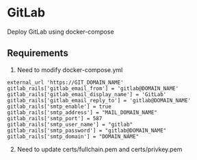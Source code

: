 # GitLab

Deploy GitLab using docker-compose

## Requirements

1. Need to modify docker-compose.yml

```
external_url 'https://GIT_DOMAIN_NAME'
gitlab_rails['gitlab_email_from'] = 'gitlab@DOMAIN_NAME'
gitlab_rails['gitlab_email_display_name'] = 'GitLab'
gitlab_rails['gitlab_email_reply_to'] = 'gitlab@DOMAIN_NAME'
gitlab_rails['smtp_enable'] = true
gitlab_rails['smtp_address'] = "MAIL_DOMAIN_NAME"
gitlab_rails['smtp_port'] = 587
gitlab_rails['smtp_user_name'] = "gitlab"
gitlab_rails['smtp_password'] = "gitlab@DOMAIN_NAME"
gitlab_rails['smtp_domain'] = "DOMAIN_NAME"
```

2. Need to update certs/fullchain.pem and certs/privkey.pem
